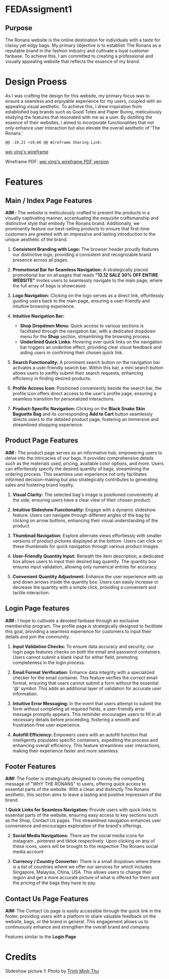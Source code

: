 # FEDAssigment1
## Purpose
The Ronans website is the online destination for individuals with a taste for classy yet edgy bags. My primary objective is to establish The Ronans as a reputable brand in the fashion industry and cultivate a loyal customer fanbase. To achieve this, I am committed to creating a professional and visually appealing website that reflects the essence of my brand.

# Design Proess
As I was crafting the design for this website, my primary focus was to ensure a seamless and enjoyable experience for my users, coupled with an appealing visual aesthetic. To achieve this, I drew inspiration from established bag brands such as Good Totes and Paper Bunny, meticulously studying the features that resonated with me as a user. By distilling the essence of their websites, I aimed to incorporate functionalities that not only enhance user interaction but also elevate the overall aesthetic of 'The Ronans.'

	@@ -19,21 +19,66 @@ Wireframe Sharing Link:
[wei ying's wireframe](https://www.figma.com/file/TBl6ljK5zVuPtn56uk57Tq/Module_S10258645_Lee_Wei_Ying_Assg1_wiref?type=design&node-id=0%3A1&mode=design&t=5yIWJJLVONeaJbl4-1)

Wireframe PDF:
[wei ying's wireframe PDF version](https://drive.google.com/file/d/1Q5dOHSk_UVs5KBCpqvkl5jyk7wiht6WW/view?usp=sharing)


# Features
## Main / Index Page Features
**AIM :** The website is meticulously crafted to present the products in a visually captivating manner, accentuating the exquisite craftsmanship and distinctive style that embody The Ronans brand. Additionally, we prominently feature our best-selling products to ensure that first-time customers are greeted with an impressive and lasting introduction to the unique aesthetic of the brand.

1. **Consistent Branding with Logo:** The browser header proudly features our distinctive logo, providing a consistent and recognizable brand presence across all pages.

2. **Promotional Bar for Seamless Navigation:** A strategically placed promotional bar on all pages that reads **"12.12 SALE 30% OFF ENTIRE WEBSITE"** invites users to seamlessly navigate to the main page, where the full array of bags is showcased.

3. **Logo Navigation:** Clicking on the logo serves as a direct link, effortlessly guiding users back to the main page, ensuring a user-friendly and intuitive browsing experience.

4. **Intuitive Navigation Bar:**
   - **Shop Dropdown Menu:** Quick access to various sections is facilitated through the navigation bar, with a dedicated dropdown menu for the **Shop** section, streamlining the browsing process.
   - **Underlined Quick Links:** Hovering over quick links on the navigation bar triggers an underline effect, providing clear visual feedback and aiding users in confirming their chosen quick link.

5. **Search Functionality:** A prominent search button on the navigation bar activates a user-friendly search bar. Within this bar, a mini search button allows users to swiftly submit their search requests, enhancing efficiency in finding desired products.

6. **Profile Access Icon:** Positioned conveniently beside the search bar, the profile icon offers direct access to the user's profile page, ensuring a seamless transition for personalized interactions.

7. **Product-Specific Navigation:** Clicking on the **Black Snake Skin Baguette Bag** and its corresponding **Add to Cart** button seamlessly directs users to the detailed product page, fostering an immersive and streamlined shopping experience.


## Product Page Features
**AIM :** The product page serves as an informative hub, empowering users to delve into the intricacies of our bags. It provides comprehensive details such as the materials used, pricing, available color options, and more. Users can effortlessly specify the desired quantity of bags, streamlining the ordering process. This seamless user experience not only facilitates informed decision-making but also strategically contributes to generating sales and fostering brand loyalty.

1. **Visual Clarity:** The selected bag's image is positioned conveniently at the side, ensuring users have a clear view of their chosen product.

2. **Intuitive Slideshow Functionality:** Engage with a dynamic slideshow feature. Users can navigate through different angles of the bag by clicking on arrow buttons, enhancing their visual understanding of the product.

3. **Thumbnail Navigation:** Explore alternate views effortlessly with smaller versions of product pictures displayed at the bottom. Users can click on these thumbnails for quick navigation through various product images.

4. **User-Friendly Quantity Input:** Beneath the item description, a dedicated box allows users to input their desired bag quantity. The quantity box ensures input validation, allowing only numerical entries for accuracy.

5. **Convenient Quantity Adjustment:** Enhance the user experience with up and down arrows inside the quantity box. Users can easily increase or decrease the quantity with a simple click, providing a convenient and tactile interaction.

## Login Page features
**AIM :** I hope to cultivate a devoted fanbase through an exclusive membership program. The profile page is strategically designed to facilitate this goal, providing a seamless experience for customers to input their details and join the community. 

1. **Input Validation Checks:** To ensure data accuracy and security, our login page features checks on both the email and password containers. Users cannot submit a blank input for either field, promoting completeness in the login process.

2. **Email Format Verification:** Enhance data integrity with a specialized checker for the email container. This feature verifies the correct email format, ensuring that users cannot submit a form without the essential '@' symbol. This adds an additional layer of validation for accurate user information.

3. **Intuitive Error Messaging:** In the event that users attempt to submit the form without completing all required fields, a user-friendly error message promptly appears. This reminder encourages users to fill in all necessary details before proceeding, fostering a smooth and frustration-free user experience.
4. **Autofill Efficiency:** Empowers users with an autofill function that intelligently populates specific containers, expediting the process and enhancing overall efficiency. This feature streamlines user interactions, making their experience faster and more seamless.

## Footer Features
**AIM:** The Footer is strategically designed to convey the compelling message of "WHY THE RONANS" to users, offering quick access to essential parts of the website. With a clean and distinctly The Ronans aesthetic, this section aims to leave a lasting and positive impression of the brand.

1.**Quick Links for Seamless Navigation:** Provide users with quick links to essential parts of the website, ensuring easy access to key sections such as the Shop, Contact Us pages. This streamlined navigation enhances user convenience and encourages exploration of the brand's offerings.

2. **Social Media Navigations:** There are the social media icons for instagram , pinterest and tiktok respectively. Upon clicking on any of these icons, users will be brought to the respective The Ronans social media account

3. **Currency / Country Converter:** There is a small dropdown where there is a list of countries where we offer our services for which includes Singapore, Malaysia, China, USA. This allows users to change their region and get a more accurate picture of what is offered for them and the pricing of the bags they have to pay.

## Contact Us Page Features
**AIM:** The Contact Us page is easily accessible through the quick link in the footer, providing users with a platform to share valuable feedback on the website, bags, or the brand in general. This engagement allows us to continuously enhance and strengthen the overall brand and company.

Features similar to the **Login Page**

# Credits
Slideshow picture 1: Photo by [Trình Minh Thư](https://unsplash.com/photos/brown-leather-handbag-on-green-pine-tree-ScYGyGhA9HQ?utm_content=creditCopyText&utm_medium=referral&utm_source=unsplash)
